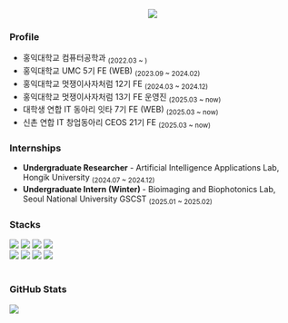 <p align="center">
  <img src="https://capsule-render.vercel.app/api?type=venom&color=9ee7ff&height=250&section=header&text=chaeyoung&fontSize=30&animation=fadeIn"/>
</p>

### Profile
<ul>
  <li>홍익대학교 컴퓨터공학과 <sub>(2022.03 ~ )</sub></li>
  <li>홍익대학교 UMC 5기 FE (WEB) <sub>(2023.09 ~ 2024.02)</sub></li>
  <li>홍익대학교 멋쟁이사자처럼 12기 FE <sub>(2024.03 ~ 2024.12)</sub></li>
  <li>홍익대학교 멋쟁이사자처럼 13기 FE 운영진 <sub>(2025.03 ~ now)</sub></li>
  <li>대학생 연합 IT 동아리 잇타 7기 FE (WEB) <sub>(2025.03 ~ now)</sub></li>
  <li>신촌 연합 IT 창업동아리 CEOS 21기 FE <sub>(2025.03 ~ now)</sub></li>
</ul>

### Internships
  <ul>
    <li><b>Undergraduate Researcher</b> 
      - Artificial Intelligence Applications Lab, Hongik University <sub>(2024.07 ~ 2024.12)</sub></li>
    <li><b>Undergraduate Intern (Winter) </b> 
      - Bioimaging and Biophotonics Lab, Seoul National University GSCST <sub>(2025.01 ~ 2025.02)</sub></li>
  </ul>


### Stacks
<div>
  <div>
    <img src="https://img.shields.io/badge/Python-3776AB?style=flat-square&logo=Python&logoColor=white"/>
    <img src="https://img.shields.io/badge/React-61DAFB?style=flat-square&logo=React&logoColor=black"/>
    <img src="https://img.shields.io/badge/JavaScript-F7DF1E?style=flat-square&logo=javascript&logoColor=black"/>
    <img src="https://img.shields.io/badge/Typescript-3178C6?style=flat-square&logo=Typescript&logoColor=white"/>
    <br>
    <img src="https://img.shields.io/badge/html5-E34F26.svg?style=flat-square&logo=html5&logoColor=white" />
    <img src="https://img.shields.io/badge/css3-1572B6.svg?style=flat-square&logo=css3&logoColor=white" />
    <img src="https://img.shields.io/badge/Tailwind CSS-06B6D4?style=flat-square&logo=Tailwind CSS&logoColor=white"/>
    <img src="https://img.shields.io/badge/c++-00599C?style=flat-square&logo=c%2B%2B&logoColor=white">
  </div>
  <br>

 ### GitHub Stats
  <div>
    <img src="https://github-readme-stats.vercel.app/api?username=chaeyoungwon&show_icons=true&theme=react" />
  </div>
</div>
